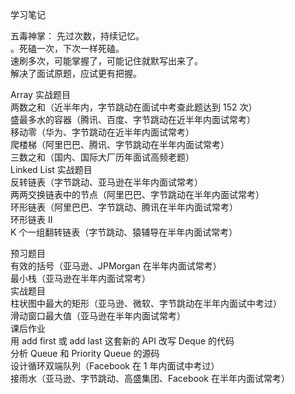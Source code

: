 学习笔记

五毒神掌：
先过次数，持续记忆。  
。死磕一次，下次一样死磕。  
速刷多次，可能掌握了，可能记住就默写出来了。  
解决了面试原题，应试更有把握。

Array 实战题目  
两数之和（近半年内，字节跳动在面试中考查此题达到 152 次）  
盛最多水的容器（腾讯、百度、字节跳动在近半年内面试常考）  
移动零（华为、字节跳动在近半年内面试常考）  
爬楼梯（阿里巴巴、腾讯、字节跳动在半年内面试常考）  
三数之和（国内、国际大厂历年面试高频老题）  
Linked List 实战题目  
反转链表（字节跳动、亚马逊在半年内面试常考）  
两两交换链表中的节点（阿里巴巴、字节跳动在半年内面试常考）  
环形链表（阿里巴巴、字节跳动、腾讯在半年内面试常考）  
环形链表 II  
K 个一组翻转链表（字节跳动、猿辅导在半年内面试常考）  

预习题目  
有效的括号（亚马逊、JPMorgan 在半年内面试常考）  
最小栈（亚马逊在半年内面试常考）  
实战题目  
柱状图中最大的矩形（亚马逊、微软、字节跳动在半年内面试中考过）  
滑动窗口最大值（亚马逊在半年内面试常考）  
课后作业  
用 add first 或 add last 这套新的 API 改写 Deque 的代码  
分析 Queue 和 Priority Queue 的源码  
设计循环双端队列（Facebook 在 1 年内面试中考过）  
接雨水（亚马逊、字节跳动、高盛集团、Facebook 在半年内面试常考）  